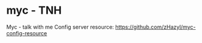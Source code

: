 # myc - TNH
Myc - talk with me
Config server resource: https://github.com/zHazyl/myc-config-resource

